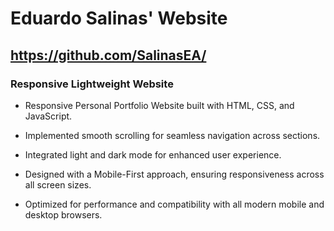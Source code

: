 # Eduardo Salinas' Website
## https://github.com/SalinasEA/
### Responsive Lightweight Website

- Responsive Personal Portfolio Website built with HTML, CSS, and JavaScript.

- Implemented smooth scrolling for seamless navigation across sections.

- Integrated light and dark mode for enhanced user experience.

- Designed with a Mobile-First approach, ensuring responsiveness across all screen sizes.

- Optimized for performance and compatibility with all modern mobile and desktop browsers.